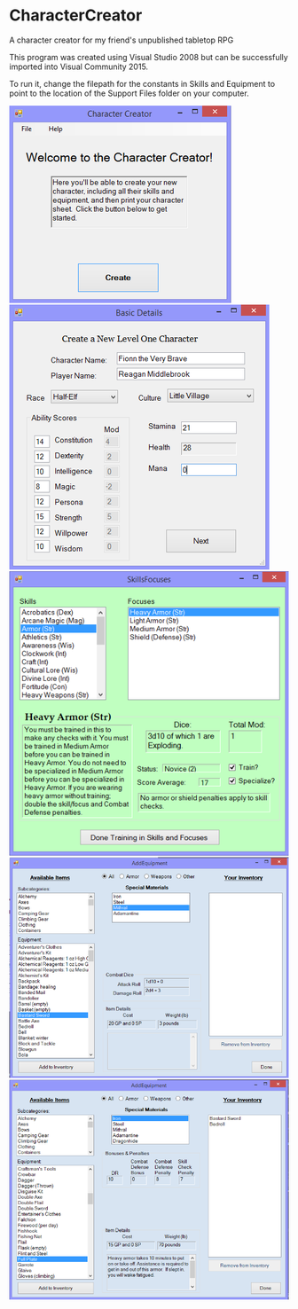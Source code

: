 # CharacterCreator
A character creator for my friend's unpublished tabletop RPG

This program was created using Visual Studio 2008 but can be successfully imported into Visual Community 2015.

To run it, change the filepath for the constants in Skills and Equipment to point to the location of the Support Files folder on your computer.


![Welcome Screen](https://github.com/Reagankm/CharacterCreator/blob/master/welcome.png)
![Basic Character Creation](https://github.com/Reagankm/CharacterCreator/blob/master/basic.png)
![Assigning Skills](https://github.com/Reagankm/CharacterCreator/blob/master/skills.png)
![Purchasing a Sword](https://github.com/Reagankm/CharacterCreator/blob/master/sword.png)
![Purchasing Armor](https://github.com/Reagankm/CharacterCreator/blob/master/armor.png)



